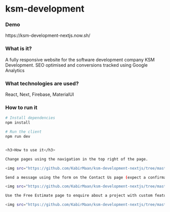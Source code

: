 # ksm-development

<h3>Demo</h3>
https://ksm-development-nextjs.now.sh/

<h3>What is it?</h3>

<p>A fully responsive website for the software development company KSM Development. SEO optimised and conversions tracked using Google Analytics</p>

<h3>What technologies are used?</h3>
<p>React, Next, Firebase, MaterialUI</p>

<h3>How to run it</h3>

```bash
# Install dependencies
npm install

# Run the client
npm run dev


<h3>How to use it</h3>

Change pages using the navigation in the top right of the page.

<img src="https://github.com/KabirMaan/ksm-development-nextjs/tree/master/readme-images/home.jpg" width="1100" title="Home">

Send a message using the form on the Contact Us page (expect a confirmation email).

<img src="https://github.com/KabirMaan/ksm-development-nextjs/tree/master/readme-images/contact.jpg" width="1100" title="Contact">

Use the Free Estimate page to enquire about a project with custom features.

<img src="https://github.com/KabirMaan/ksm-development-nextjs/tree/master/readme-images/estimate.jpg" width="1100" title="Estimate">
```
